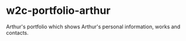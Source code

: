 # w2c-portfolio-arthur
Arthur's portfolio which shows Arthur's personal information, works and contacts.
